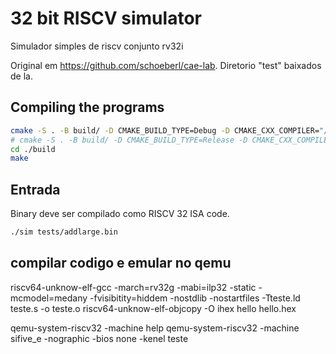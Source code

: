 # 32 bit RISCV simulator
Simulador simples de riscv conjunto rv32i

Original em https://github.com/schoeberl/cae-lab.
Diretorio "test" baixados de la.

## Compiling the programs
```bash
cmake -S . -B build/ -D CMAKE_BUILD_TYPE=Debug -D CMAKE_CXX_COMPILER="/bin/clang++" -D CMAKE_C_COMPILER="/bin/clang"
# cmake -S . -B build/ -D CMAKE_BUILD_TYPE=Release -D CMAKE_CXX_COMPILER="/bin/clang++" -D CMAKE_C_COMPILER="/bin/clang"
cd ./build
make
```

## Entrada
Binary deve ser compilado como RISCV 32 ISA code.
```bash
./sim tests/addlarge.bin
```

## compilar codigo e emular no qemu
riscv64-unknow-elf-gcc -march=rv32g -mabi=ilp32 -static -mcmodel=medany -fvisibitity=hiddem -nostdlib -nostartfiles -Tteste.ld teste.s -o teste.o
riscv64-unknow-elf-objcopy -O ihex hello hello.hex

qemu-system-riscv32 -machine help
qemu-system-riscv32 -machine sifive_e -nographic -bios none -kenel teste

